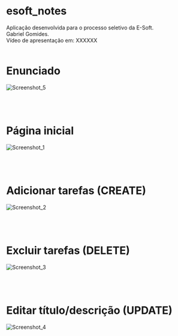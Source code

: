 # esoft_notes
Aplicação desenvolvida para o processo seletivo da E-Soft.<br/>
Gabriel Gomides.<br/>
Vídeo de apresentação em: XXXXXX
<br/>
<br/>
# Enunciado
![Screenshot_5](https://user-images.githubusercontent.com/68978413/151686031-ad71c4ef-dc06-493b-be39-750f5a12f6f6.jpg)
<br/>
<br/>
<br/>
<br/>
# Página inicial
![Screenshot_1](https://user-images.githubusercontent.com/68978413/151685908-9ec94d75-52be-4522-83ae-e268e23cde77.jpg)
<br/>
<br/>
<br/>
<br/>
# Adicionar tarefas (CREATE)
![Screenshot_2](https://user-images.githubusercontent.com/68978413/151685923-9ce1febe-ff7f-476c-9074-91b20b881dcf.jpg)
<br/>
<br/>
<br/>
<br/>
# Excluir tarefas (DELETE)
![Screenshot_3](https://user-images.githubusercontent.com/68978413/151685931-7f17808c-a797-49da-988d-3e183ab51921.jpg)
<br/>
<br/>
<br/>
<br/>
# Editar título/descrição (UPDATE)
![Screenshot_4](https://user-images.githubusercontent.com/68978413/151685930-e022b6d5-00c0-4ad6-8c4f-44a55eb96687.jpg)



